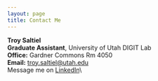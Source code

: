 ```yaml
---
layout: page
title: Contact Me
---
```

**Troy Saltiel**\
**Graduate Assistant**, University of Utah DIGIT Lab\
**Office:** Gardner Commons Rm 4050\
**Email:** <troy.saltiel@utah.edu>\
Message me on [LinkedIn](https://www.linkedin.com/in/troysaltiel/)\
